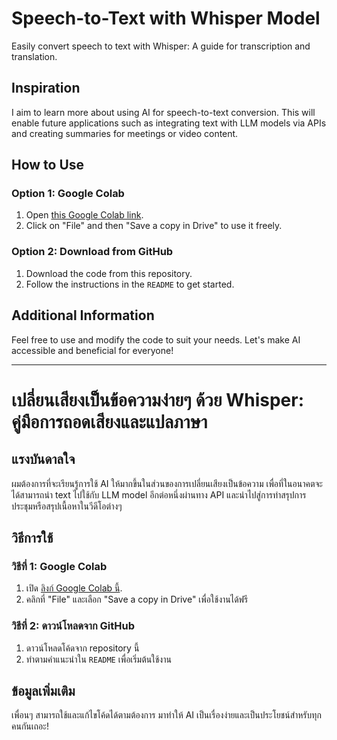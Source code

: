 # Speech-to-Text with Whisper Model

Easily convert speech to text with Whisper: A guide for transcription and translation.

## Inspiration

I aim to learn more about using AI for speech-to-text conversion. This will enable future applications such as integrating text with LLM models via APIs and creating summaries for meetings or video content.

## How to Use

### Option 1: Google Colab
1. Open [this Google Colab link](https://colab.research.google.com/drive/1BYg10KC11nLXFfoXTrGDaf4pFvGzmw24?usp=sharing).
2. Click on "File" and then "Save a copy in Drive" to use it freely.

### Option 2: Download from GitHub
1. Download the code from this repository.
2. Follow the instructions in the `README` to get started.

## Additional Information
Feel free to use and modify the code to suit your needs. Let's make AI accessible and beneficial for everyone!

---

# เปลี่ยนเสียงเป็นข้อความง่ายๆ ด้วย Whisper: คู่มือการถอดเสียงและแปลภาษา

## แรงบันดาลใจ

ผมต้องการที่จะเรียนรู้การใช้ AI ให้มากขึ้นในส่วนของการเปลี่ยนเสียงเป็นข้อความ เพื่อที่ในอนาคตจะได้สามารถนำ text ไปใช้กับ LLM model อีกต่อหนึ่งผ่านทาง API และนำไปสู่การทำสรุปการประชุมหรือสรุปเนื้อหาในวีดีโอต่างๆ

## วิธีการใช้

### วิธีที่ 1: Google Colab
1. เปิด [ลิงก์ Google Colab นี้](https://colab.research.google.com/drive/1BYg10KC11nLXFfoXTrGDaf4pFvGzmw24?usp=sharing).
2. คลิกที่ "File" และเลือก "Save a copy in Drive" เพื่อใช้งานได้ฟรี

### วิธีที่ 2: ดาวน์โหลดจาก GitHub
1. ดาวน์โหลดโค้ดจาก repository นี้
2. ทำตามคำแนะนำใน `README` เพื่อเริ่มต้นใช้งาน

## ข้อมูลเพิ่มเติม
เพื่อนๆ สามารถใช้และแก้ไขโค้ดได้ตามต้องการ มาทำให้ AI เป็นเรื่องง่ายและเป็นประโยชน์สำหรับทุกคนกันเถอะ!
